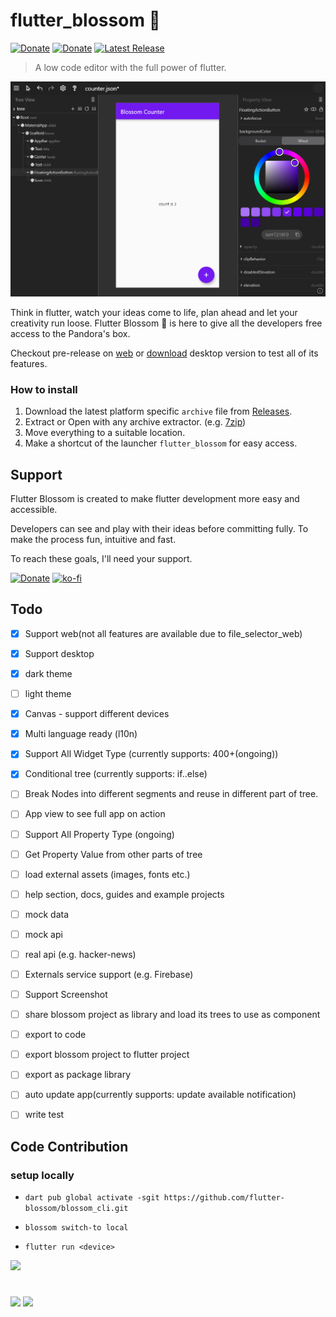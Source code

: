 # flutter_blossom 🌼

[![Donate](https://img.shields.io/liberapay/receives/sanihaq.svg?logo=liberapay)](https://liberapay.com/sanihaq/donate)
[![Donate](https://img.shields.io/badge/creator-sanihaq-F16061)](https://github.com/sanihaq)
[![Latest Release](https://badgen.net/github/release/flutter-blossom/flutter-blossom)](https://github.com/flutter-blossom/flutter-blossom/releases)

> A low code editor with the full power of flutter. 

![](assets/cover.png)

Think in flutter, watch your ideas come to life, plan ahead and let your creativity run loose. Flutter Blossom 🌸 is here to give all the developers free access to the Pandora's box.

Checkout pre-release on [web](https://sanihaq.github.io/flutter_blossom/) or [download](https://github.com/flutter-blossom/flutter-blossom/releases) desktop version to test all of its features.

### How to install

1. Download the latest platform specific `archive` file from [Releases](https://github.com/flutter-blossom/flutter-blossom/releases).
2. Extract or Open with any archive extractor. (e.g. [7zip](https://www.7-zip.org/))
3. Move everything to a suitable location.
4. Make a shortcut of the launcher `flutter_blossom` for easy access.

## Support
Flutter Blossom is created to make flutter development more easy and accessible. 

Developers can see and play with their ideas before committing fully. 
To make the process fun, intuitive and fast.

To reach these goals, I'll need your support.

[![Donate](https://img.shields.io/badge/Liberapay-F6C915?style=for-the-badge&logo=liberapay&logoColor=black)](https://liberapay.com/sanihaq/donate)
[![ko-fi](https://img.shields.io/badge/Ko--fi-F16061?style=for-the-badge&logo=ko-fi&logoColor=white)](https://ko-fi.com/sanihaq)


## Todo

 - [x] Support web(not all features are available due to file_selector_web)
 - [x] Support desktop
 - [x] dark theme
 - [ ] light theme
 - [x] Canvas - support different devices
 - [x] Multi language ready (l10n)
 - [x] Support All Widget Type (currently supports: 400+(ongoing))
 - [x] Conditional tree (currently supports: if..else)
 - [ ] Break Nodes into different segments and reuse in different part of tree.
 - [ ] App view to see full app on action
 - [ ] Support All Property Type (ongoing)
 - [ ] Get Property Value from other parts of tree 
 - [ ] load external assets (images, fonts etc.)
 - [ ] help section, docs, guides and example projects
 - [ ] mock data
 - [ ] mock api
 - [ ] real api (e.g. hacker-news)
 - [ ] Externals service support (e.g. Firebase)
 - [ ] Support Screenshot
 - [ ] share blossom project as library and load its trees to use as component
 - [ ] export to code
 - [ ] export blossom project to flutter project
 - [ ] export as package library
 - [ ] auto update app(currently supports: update available notification)
 - [ ] write test


## Code Contribution
### setup locally

  - `dart pub global activate -sgit https://github.com/flutter-blossom/blossom_cli.git`

  - `blossom switch-to local`

  - `flutter run <device>`

<a href = "https://github.com/flutter-blossom/flutter-blossom/graphs/contributors">
<img src = "https://contrib.rocks/image?repo=flutter-blossom/flutter-blossom"/>
</a>

#
<img src="https://img.shields.io/badge/Flutter-0175C2?style=for-the-badge&logo=flutter&logoColor=white" width="128"> <img src="https://forthebadge.com/images/badges/built-with-love.svg" width="150">

